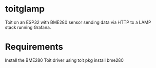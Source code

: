 # toitglamp
Toit on an ESP32 with BME280 sensor sending data via HTTP to a LAMP stack running Grafana.

# Requirements
Install the BME280 Toit driver using
toit pkg install bme280
